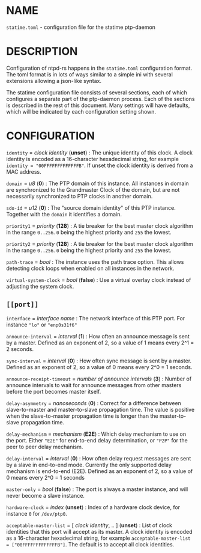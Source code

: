 <!-- ---
title: STATIME.TOML(5) statime 0.2.1 | statime
--- -->

# NAME

`statime.toml` - configuration file for the statime ptp-daemon

# DESCRIPTION

Configuration of ntpd-rs happens in the `statime.toml` configuration format. The
toml format is in lots of ways similar to a simple ini with several extensions
allowing a json-like syntax.

The statime configuration file consists of several sections, each of which
configures a separate part of the ptp-daemon process. Each of the sections is
described in the rest of this document. Many settings will have defaults, which
will be indicated by each configuration setting shown.

# CONFIGURATION

`identity` = *clock identity* (**unset**)
:   The unique identity of this clock.
    A clock identity is encoded as a 16-character hexadecimal string, for example
    `identity = "00FFFFFFFFFFFFFB"`.
    If unset the clock identity is derived from a MAC address.

`domain` = *u8* (**0**)
:   The PTP domain of this instance. All instances in domain are synchronized to the Grandmaster
    Clock of the domain, but are not necessarily synchronized to PTP clocks in another domain.

`sdo-id` = *u12* (**0**)
:   The "source domain identity" of this PTP instance. Together with the `domain` it identifies a domain.

`priority1` = *priority* (**128**)
:   A tie breaker for the best master clock algorithm in the range `0..256`. `0` being the highest priority and `255` the lowest.

`priority2` = *priority* (**128**)
:   A tie breaker for the best master clock algorithm in the range `0..256`. `0` being the highest priority and `255` the lowest.

`path-trace` = *bool*
:   The instance uses the path trace option. This allows detecting clock loops when enabled on all instances in the network.

`virtual-system-clock` = *bool* (**false**)
:   Use a virtual overlay clock instead of adjusting the system clock.

## `[[port]]`

`interface` = *interface name*
:   The network interface of this PTP port. For instance `"lo"` or `"enp0s31f6"`

`announce-interval` = *interval* (**1**)
:   How often an announce message is sent by a master.
    Defined as an exponent of 2, so a value of 1 means every 2^1 = 2 seconds.

`sync-interval` = *interval* (**0**)
:   How often sync message is sent by a master.
    Defined as an exponent of 2, so a value of 0 means every 2^0 = 1 seconds.

`announce-receipt-timeout` = *number of announce intervals* (**3**)
:   Number of announce intervals to wait for announce messages from other masters before the port becomes master itself.

`delay-asymmetry` = *nanoseconds* (**0**)
:   Correct for a difference between slave-to-master and master-to-slave propagation time.
    The value is positive when the slave-to-master propagation time is longer than the master-to-slave propagation time.

`delay-mechanism` = *mechanism* (**E2E**)
:   Which delay mechanism to use on the port. Either `"E2E"` for end-to-end delay determination, or `"P2P"` for the peer
    to peer delay mechanism.

`delay-interval` = *interval* (**0**)
:   How often delay request messages are sent by a slave in end-to-end mode.
    Currently the only supported delay mechanism is end-to-end (E2E).
    Defined as an exponent of 2, so a value of 0 means every 2^0 = 1 seconds

`master-only` = *bool* (**false**)
:   The port is always a master instance, and will never become a slave instance.

`hardware-clock` = *index* (**unset**)
:   Index of a hardware clock device, for instance `0` for `/dev/ptp0`.

`acceptable-master-list` = [ *clock identity*, .. ] (**unset**)
:   List of clock identities that this port will accept as its master.
    A clock identity is encoded as a 16-character hexadecimal string, for example
    `acceptable-master-list = ["00FFFFFFFFFFFFFB"]`.
    The default is to accept all clock identities.
